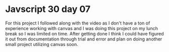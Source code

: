 # Javscript 30 day 07

For this project I followed along with the video as I don't have a ton of experience working with canvas and I was doing this project on my lunch break so I was limited on time. After getting done I think I could have figured it out from documentation through trial and error and plan on doing another small project utilizing canvas soon.
